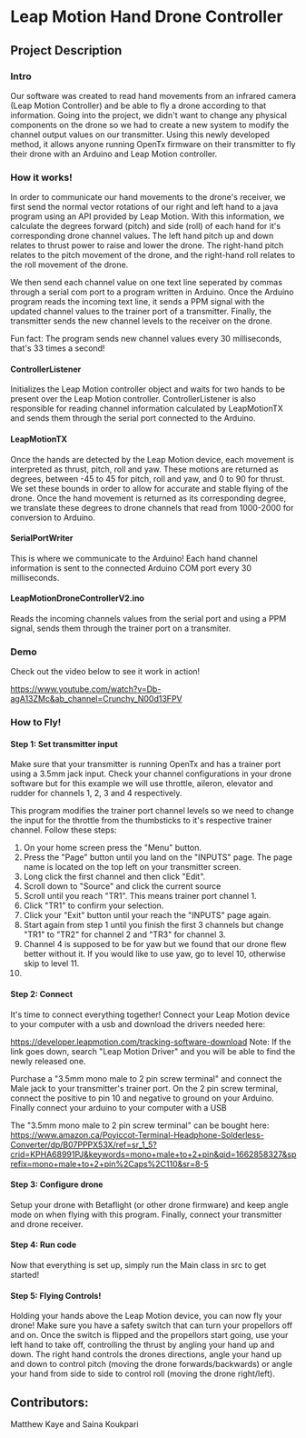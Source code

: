 # Leap Motion Hand Drone Controller

## Project Description

### Intro

Our software was created to read hand movements from an infrared camera (Leap Motion Controller) and be able to fly a drone according to that information. Going into the project, we didn't want to change any physical components on the drone so we had to create a new system to modify the channel output values on our transmitter. Using this newly developed method, it allows anyone running OpenTx firmware on their transmitter to fly their drone with an Arduino and Leap Motion controller.

### How it works!

In order to communicate our hand movements to the drone's receiver, we first send the normal vector rotations of our right and left hand to a java program using an API provided by Leap Motion. With this information, we calculate the degrees forward (pitch) and side (roll) of each hand for it's corresponding drone channel values. The left hand pitch up and down relates to thrust power to raise and lower the drone. The right-hand pitch relates to the pitch movement of the drone, and the right-hand roll relates to the roll movement of the drone.

We then send each channel value on one text line seperated by commas through a serial com port to a program written in Arduino. Once the Arduino program reads the incoming text line, it sends a PPM signal with the updated channel values to the trainer port of a transmitter. Finally, the transmitter sends the new channel levels to the receiver on the drone. 

Fun fact: The program sends new channel values every 30 milliseconds, that's 33 times a second!

#### ControllerListener

Initializes the Leap Motion controller object and waits for two hands to be present over the Leap Motion controller. ControllerListener is also responsible for reading channel information calculated by LeapMotionTX and sends them through the serial port connected to the Arduino.

#### LeapMotionTX

Once the hands are detected by the Leap Motion device, each movement is interpreted as thrust, pitch, roll and yaw. These motions are returned as degrees, between -45 to 45 for pitch, roll and yaw, and 0 to 90 for thrust. We set these bounds in order to allow for accurate and stable flying of the drone. Once the hand movement is returned as its corresponding degree, we translate these degrees to drone channels that read from 1000-2000 for conversion to Arduino.

#### SerialPortWriter

This is where we communicate to the Arduino! Each hand channel information is sent to the connected Arduino COM port every 30 milliseconds. 

#### LeapMotionDroneControllerV2.ino

Reads the incoming channels values from the serial port and using a PPM signal, sends them through the trainer port on a transmiter.

### Demo

Check out the video below to see it work in action!

https://www.youtube.com/watch?v=Db-agA13ZMc&ab_channel=Crunchy_N00d13FPV

### How to Fly!

#### Step 1: Set transmitter input

Make sure that your transmitter is running OpenTx and has a trainer port using a 3.5mm jack input. Check your channel configurations in your drone software but for this example we will use throttle, aileron, elevator and rudder for channels 1, 2, 3 and 4 respectively.

This program modifies the trainer port channel levels so we need to change the input for the throttle from the thumbsticks to it's respective trainer channel. 
Follow these steps:
  1. On your home screen press the "Menu" button.
  2. Press the "Page" button until you land on the "INPUTS" page. The page name is located on the top left on your transmitter screen.
  3. Long click the first channel and then click "Edit".
  4. Scroll down to "Source" and click the current source
  5. Scroll until you reach "TR1". This means trainer port channel 1.
  6. Click "TR1" to confirm your selection.
  7. Click your "Exit" button until your reach the "INPUTS" page again.
  8. Start again from step 1 until you finish the first 3 channels but change "TR1" to "TR2" for channel 2 and "TR3" for channel 3.
  9. Channel 4 is supposed to be for yaw but we found that our drone flew better without it. If you would like to use yaw, go to level 10, otherwise skip to level 11.
  10. 

#### Step 2: Connect

It's time to connect everything together! Connect your Leap Motion device to your computer with a usb and download the drivers needed here:

https://developer.leapmotion.com/tracking-software-download
Note: If the link goes down, search "Leap Motion Driver" and you will be able to find the newly released one.

Purchase a "3.5mm mono male to 2 pin screw terminal" and connect the Male jack to your transmitter's trainer port. On the 2 pin screw terminal, connect the positive to pin 10 and negative to ground on your Arduino. Finally connect your arduino to your computer with a USB

The "3.5mm mono male to 2 pin screw terminal" can be bought here: https://www.amazon.ca/Poyiccot-Terminal-Headphone-Solderless-Converter/dp/B07PPPX53X/ref=sr_1_5?crid=KPHA68991PJ&keywords=mono+male+to+2+pin&qid=1662858327&sprefix=mono+male+to+2+pin%2Caps%2C110&sr=8-5

#### Step 3: Configure drone

Setup your drone with Betaflight (or other drone firmware) and keep angle mode on when flying with this program. Finally, connect your transmitter and drone receiver.

#### Step 4: Run code

Now that everything is set up, simply run the Main class in src to get started!

#### Step 5: Flying Controls!

Holding your hands above the Leap Motion device, you can now fly your drone! Make sure you have a safety switch that can turn your propellors off and on. Once the switch is flipped and the propellors start going, use your left hand to take off, controlling the thrust by angling your hand up and down. The right hand controls the drones directions, angle your hand up and down to control pitch (moving the drone forwards/backwards) or angle your hand from side to side to control roll (moving the drone right/left). 

## Contributors:
Matthew Kaye and Saina Koukpari
